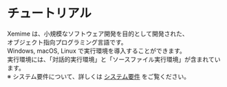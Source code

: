 # チュートリアル

Xemime は、小規模なソフトウェア開発を目的として開発された、<br>オブジェクト指向プログラミング言語です。<br>
Windows, macOS, Linux で実行環境を導入することができます。<br>
実行環境には、「対話的実行環境」と「ソースファイル実行環境」が含まれています。<br>
※ システム要件について、詳しくは [システム要件](system-requirements.html) をご覧ください。
